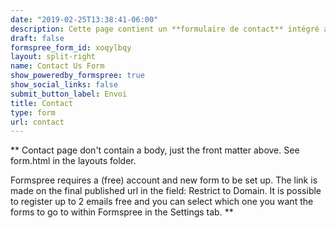 ```yaml
---
date: "2019-02-25T13:38:41-06:00"
description: Cette page contient un **formulaire de contact** intégré avec le soutien de [Formspree](https://formspree.io).
draft: false
formspree_form_id: xoqylbqy
layout: split-right
name: Contact Us Form
show_poweredby_formspree: true
show_social_links: false
submit_button_label: Envoi
title: Contact
type: form
url: contact
---
```


** Contact page don't contain a body, just the front matter above.
See form.html in the layouts folder.

Formspree requires a (free) account and new form to be set up. The link is made on the final published url in the field: Restrict to Domain. It is possible to register up to 2 emails free and you can select which one you want the forms to go to within Formspree in the Settings tab.
**
